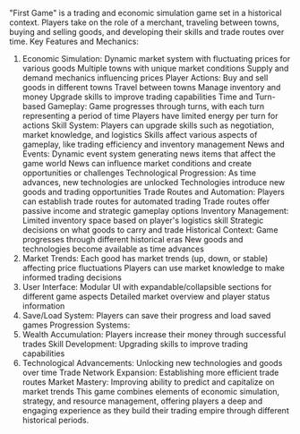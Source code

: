 "First Game" is a trading and economic simulation game set in a historical context. Players take on the role of a merchant, traveling between towns, buying and selling goods, and developing their skills and trade routes over time.
Key Features and Mechanics:
1. Economic Simulation:
Dynamic market system with fluctuating prices for various goods
Multiple towns with unique market conditions
Supply and demand mechanics influencing prices
Player Actions:
Buy and sell goods in different towns
Travel between towns
Manage inventory and money
Upgrade skills to improve trading capabilities
Time and Turn-based Gameplay:
Game progresses through turns, with each turn representing a period of time
Players have limited energy per turn for actions
Skill System:
Players can upgrade skills such as negotiation, market knowledge, and logistics
Skills affect various aspects of gameplay, like trading efficiency and inventory management
News and Events:
Dynamic event system generating news items that affect the game world
News can influence market conditions and create opportunities or challenges
Technological Progression:
As time advances, new technologies are unlocked
Technologies introduce new goods and trading opportunities
Trade Routes and Automation:
Players can establish trade routes for automated trading
Trade routes offer passive income and strategic gameplay options
Inventory Management:
Limited inventory space based on player's logistics skill
Strategic decisions on what goods to carry and trade
Historical Context:
Game progresses through different historical eras
New goods and technologies become available as time advances
10. Market Trends:
Each good has market trends (up, down, or stable) affecting price fluctuations
Players can use market knowledge to make informed trading decisions
11. User Interface:
Modular UI with expandable/collapsible sections for different game aspects
Detailed market overview and player status information
12. Save/Load System:
Players can save their progress and load saved games
Progression Systems:
1. Wealth Accumulation: Players increase their money through successful trades
Skill Development: Upgrading skills to improve trading capabilities
3. Technological Advancements: Unlocking new technologies and goods over time
Trade Network Expansion: Establishing more efficient trade routes
Market Mastery: Improving ability to predict and capitalize on market trends
This game combines elements of economic simulation, strategy, and resource management, offering players a deep and engaging experience as they build their trading empire through different historical periods.
